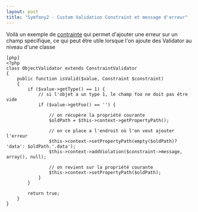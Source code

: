 ```yaml
---
layout: post
title: "Symfony2 - Custom Validation Constraint et message d'erreur"
---
```


Voilà un exemple de [contrainte](http://symfony.com/doc/current/cookbook/validation/custom_constraint.html) qui permet d'ajouter une erreur sur un champ spécifique, ce qui peut être utile lorsque l'on ajoute des Validator au niveau d'une classe

    [php]
    <?php
    class ObjectValidator extends ConstraintValidator
    {
        public function isValid($value, Constraint $constraint)
        {
            if ($value->getType() == 1) {
                // si l'objet a un type 1, le champ foo ne doit pas être vide
                if ($value->getFoo() == '') {
                    
                    // on récupère la propriété courante
                    $oldPath = $this->context->getPropertyPath();

                    // on ce place a l'endroit où l'on veut ajouter l'erreur
                    $this->context->setPropertyPath(empty($oldPath)? 'data': $oldPath.'.data');
                    $this->context->addViolation($constraint->message, array(), null);

                    // on revient sur la propriété courante
                    $this->context->setPropertyPath($oldPath);
                }
            }
            
            return true;
        }
    }